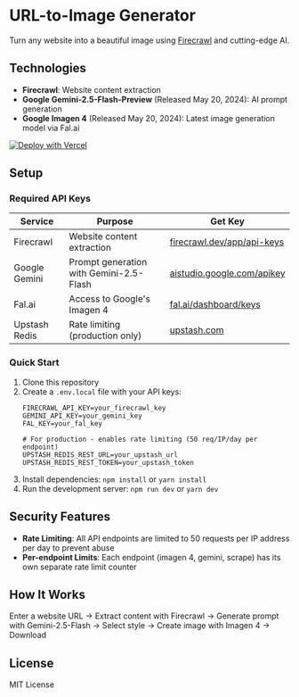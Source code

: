 # URL-to-Image Generator

Turn any website into a beautiful image using [Firecrawl](https://www.firecrawl.dev/) and cutting-edge AI.

## Technologies

- **Firecrawl**: Website content extraction
- **Google Gemini-2.5-Flash-Preview** (Released May 20, 2024): AI prompt generation
- **Google Imagen 4** (Released May 20, 2024): Latest image generation model via Fal.ai

[![Deploy with Vercel](https://vercel.com/button)](https://vercel.com/new/clone?repository-url=https%3A%2F%2Fgithub.com%2Fmendableai%2Ffirecrawl%2Ftree%2Fmain%2Fexamples&env=FIRECRAWL_API_KEY,GEMINI_API_KEY,FAL_KEY,UPSTASH_REDIS_REST_URL,UPSTASH_REDIS_REST_TOKEN&envDescription=API%20keys%20required%20to%20run%20this%20application)

## Setup

### Required API Keys

| Service | Purpose | Get Key |
|---------|---------|---------|
| Firecrawl | Website content extraction | [firecrawl.dev/app/api-keys](https://www.firecrawl.dev/app/api-keys) |
| Google Gemini | Prompt generation with Gemini-2.5-Flash | [aistudio.google.com/apikey](https://aistudio.google.com/apikey) |
| Fal.ai | Access to Google's Imagen 4 | [fal.ai/dashboard/keys](https://fal.ai/dashboard/keys) |
| Upstash Redis | Rate limiting (production only) | [upstash.com](https://upstash.com) |

### Quick Start

1. Clone this repository
2. Create a `.env.local` file with your API keys:
   ```
   FIRECRAWL_API_KEY=your_firecrawl_key
   GEMINI_API_KEY=your_gemini_key
   FAL_KEY=your_fal_key
   
   # For production - enables rate limiting (50 req/IP/day per endpoint)
   UPSTASH_REDIS_REST_URL=your_upstash_url
   UPSTASH_REDIS_REST_TOKEN=your_upstash_token
   ```
3. Install dependencies: `npm install` or `yarn install`
4. Run the development server: `npm run dev` or `yarn dev`

## Security Features

- **Rate Limiting**: All API endpoints are limited to 50 requests per IP address per day to prevent abuse
- **Per-endpoint Limits**: Each endpoint (imagen 4, gemini, scrape) has its own separate rate limit counter

## How It Works

Enter a website URL → Extract content with Firecrawl → Generate prompt with Gemini-2.5-Flash → Select style → Create image with Imagen 4 → Download

## License

MIT License